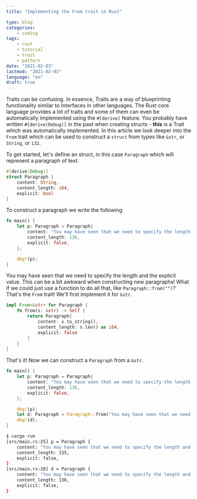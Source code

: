 ```yaml
---
title: "Implementing the From trait in Rust"

type: blog
categories:
    - coding
tags:
    - rust
    - tutorial
    - trait
    - pattern
date: "2021-02-03"
lastmod: "2021-02-03"
language: "en"
draft: true
---
```


Traits can be confusing. In essence, Traits are a way of blueprinting functionality similar to Interfaces in other languages. The Rust core language provides a lot of traits and some of them can even be automatically implemented using the `#[derive]` feature. You probably have written `#[derive(Debug)]` in the past when creating structs - **this** is a Trait which was automatically implemented. In this article we look deeper into the `From` trait which can be used to construct a `struct` from types like `&str`, or `String`, or `i32`. 

To get started, let's  define an struct, in this case `Paragraph` which will represent a paragraph of text.

```rust
#[derive(Debug)]
struct Paragraph {
    content: String,
    content_length: i64,
    explicit: bool
}
```

To construct a paragraph we write the following

```rust
fn main() {
    let p: Paragraph = Paragraph{
        content: "You may have seen that we need to specify the length and the explicit value. This can be a bit awkward when constructing new paragraphs!".to_string(),
        content_length: 136,
        explicit: false,
    };

    dbg!(p);
}
```

You may have seen that we need to specify the length and the explicit value. This can be a bit awkward when constructing new paragraphs! What if we could just use a function to do all that, like `Paragraph::from("")`? That's the `From` trait! We'll first implement it for `&str`.

```rust
impl From<&str> for Paragraph {
    fn from(s: &str) -> Self {
        return Paragraph{
            content: s.to_string(),
            content_length: s.len() as i64,
            explicit: false
        }
    }
}
```

That's it! Now we can construct a `Paragraph` from a `&str`.

```rust
fn main() {
    let p: Paragraph = Paragraph{
        content: "You may have seen that we need to specify the length and the explicit value. This can be a bit awkward when constructing new paragraphs!".to_string(),
        content_length: 136,
        explicit: false,
    };

    dbg!(p);
    let d: Paragraph = Paragraph::from("You may have seen that we need to specify the length and the explicit value. This can be a bit awkward when constructing new paragraphs!");
    dbg!(d);
}
```
```bash
$ cargo run
[src/main.rs:25] p = Paragraph {
    content: "You may have seen that we need to specify the length and the explicit value. This can be a bit awkward when constructing new paragraphs!",
    content_length: 135,
    explicit: false,
}
[src/main.rs:28] d = Paragraph {
    content: "You may have seen that we need to specify the length and the explicit value. This can be a bit awkward when constructing new paragraphs!",
    content_length: 136,
    explicit: false,
}
```